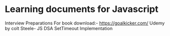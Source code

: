 # Learning documents for Javascript
Interview Preparations
For book download:- https://goalkicker.com/
Udemy by colt Steele- JS DSA SetTimeout Implementation
